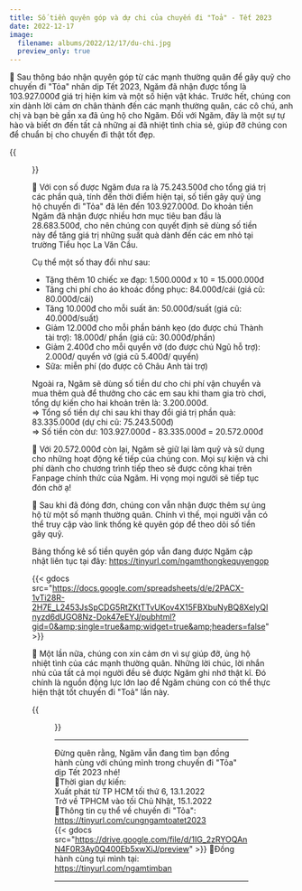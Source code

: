 ```yaml
---
title: Số tiền quyên góp và dự chi của chuyến đi "Toả" - Tết 2023
date: 2022-12-17
image:
  filename: albums/2022/12/17/du-chi.jpg
  preview_only: true
---
```


🌻 Sau thông báo nhận quyên góp từ các mạnh thường quân để gây quỹ cho chuyến đi "Tỏa" nhân dịp Tết 2023, Ngăm đã nhận được tổng  là 103.927.000đ giá trị hiện kim và một số hiện vật khác. Trước hết, chúng con xin dành lời cảm ơn chân thành đến các mạnh thường quân, các cô chú, anh chị và bạn bè gần xa đã ủng hộ cho Ngăm. Đối với Ngăm, đây là một sự tự hào và biết ơn đến tất cả những ai đã nhiệt tình chia sẻ, giúp đỡ chúng con để chuẩn bị cho chuyến đi thật tốt đẹp.

{{<figure src="albums/2022/12/17/du-chi.jpg">}}

🌻 Với con số được Ngăm đưa ra là 75.243.500đ cho tổng giá trị các phần quà, tính đến thời điểm hiện tại, số tiền gây quỹ ủng hộ chuyến đi "Tỏa" đã lên đến 103.927.000đ. Do khoản tiền Ngăm đã nhận được nhiều hơn mục tiêu ban đầu là 28.683.500đ, cho nên chúng con quyết định sẽ dùng số tiền này để tăng giá trị những suất quà dành đến các em nhỏ tại trường Tiểu học La Văn Cầu.

Cụ thể một số thay đổi như sau:
- Tặng thêm 10 chiếc xe đạp: 1.500.000đ x 10 = 15.000.000đ
- Tăng chi phí cho áo khoác đồng phục: 84.000đ/cái (giá cũ: 80.000đ/cái)
- Tăng 10.000đ cho mỗi suất ăn: 50.000đ/suất (giá cũ: 40.000đ/suất)
- Giảm 12.000đ cho mỗi phần bánh kẹo (do được chú Thành tài trợ): 18.000đ/ phần (giá cũ: 30.000đ/phần)
- Giảm 2.400đ cho mỗi quyển vở (do được chú Ngũ hỗ trợ): 2.000đ/ quyển vở (giá cũ 5.400đ/ quyển)
- Sữa: miễn phí (do được cô Châu Anh tài trợ)

Ngoài ra, Ngăm sẽ dùng số tiền dư cho chi phí vận chuyển và mua thêm quà để thưởng cho các em sau khi tham gia trò chơi, tổng dự kiến cho hai khoản trên là: 3.200.000đ.  
=> Tổng số tiền dự chi sau khi thay đổi giá trị phần quà: 83.335.000đ (dự chi cũ: 75.243.500đ)  
=> Số tiền còn dư: 103.927.000đ - 83.335.000đ = 20.572.000đ

🌻 Với 20.572.000đ còn lại, Ngăm sẽ giữ lại làm quỹ và sử dụng cho những hoạt động kế tiếp của chúng con. Mọi sự kiện và chi phí dành cho chương trình tiếp theo sẽ được công khai trên Fanpage chính thức của Ngăm. Hi vọng mọi người sẽ tiếp tục đón chờ ạ!

🌻 Sau khi đã đóng đơn, chúng con vẫn nhận được thêm sự ủng hộ từ một số mạnh thường quân. Chính vì thế, mọi người vẫn có thể truy cập vào link thống kê quyên góp để theo dõi số tiền gây quỹ.

Bảng thống kê số tiền quyên góp vẫn đang được Ngăm cập nhật liên tục tại đây:
https://tinyurl.com/ngamthongkequyengop

{{< gdocs src="https://docs.google.com/spreadsheets/d/e/2PACX-1vTi28R-2H7E_L2453JsSpCDG5RtZKtTTvUKov4X15FBXbuNyBQ8XelyQInyzd6dUGO8Nz-Dok47eEYJ/pubhtml?gid=0&amp;single=true&amp;widget=true&amp;headers=false" >}}

🌻 Một lần nữa, chúng con xin cảm ơn vì sự giúp đỡ, ủng hộ nhiệt tình của các mạnh thường quân. Những lời chúc, lời nhắn nhủ của tất cả mọi người đều sẽ được Ngăm ghi nhớ thật kĩ. Đó chính là nguồn động lực lớn lao để Ngăm chúng con có thể thực hiện thật tốt chuyến đi "Toả" lần này.

{{<figure src="albums/2022/12/17/chi-tiet-du-chi.jpg">}}

_______
Đừng quên rằng, Ngăm vẫn đang tìm bạn đồng hành cùng với chúng mình trong chuyến đi "Tỏa" dịp Tết 2023 nhé!  
🌻Thời gian dự kiến:  
Xuất phát từ TP HCM tối thứ 6, 13.1.2022  
Trở về TPHCM vào tối Chủ Nhật, 15.1.2022  
🌻Thông tin cụ thể về chuyến đi "Tỏa": https://tinyurl.com/cungngamtoatet2023  
{{< gdocs src="https://drive.google.com/file/d/1IG_2zRYOQAnN4F0R3Ay0Q400Eb5xwXiJ/preview" >}}
🌻Đồng hành cùng tụi mình tại: https://tinyurl.com/ngamtimban
_______
